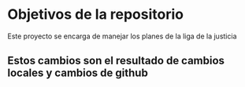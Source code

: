 # Objetivos de la repositorio

Este proyecto se encarga de manejar los planes de la liga de la justicia


## Estos cambios son el resultado de cambios locales y cambios de github